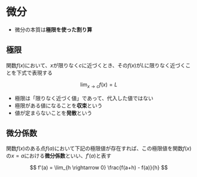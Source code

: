 # 微分

- 微分の本質は**極限を使った割り算**

## 極限

関数$f(x)$において、$x$が限りなく$c$に近づくとき、その$f(x)$が$L$に限りなく近づくことを下式で表現する

$$
\lim _{x \rightarrow c} f(x) = L
$$

- 極限は「限りなく近づく値」であって、代入した値ではない
- 極限がある値になることを**収束**という
- 値が定まらないことを**発散**という

## 微分係数

関数$f(x)$のある点$f(a)$において下記の極限値が存在すれば、この極限値を関数$f(x)$の$x=a$における**微分係数**といい、$f'(a)$と表す

$$
f'(a) = \lim_{h \rightarrow 0} \frac{f(a+h) - f(a)}{h}
$$
